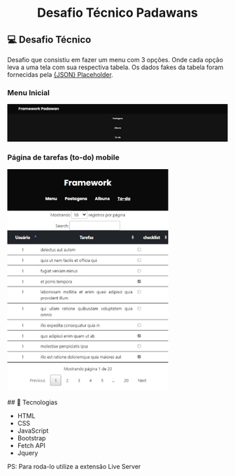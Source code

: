 <h1 align="center">
    Desafio Técnico Padawans
</h1>

## 💻 Desafio Técnico

Desafio que consistiu em fazer um menu com 3 opções. Onde cada opção leva a uma tela com sua respectiva tabela. Os dados fakes da tabela foram fornecidas pela [{JSON} Placeholder](https://jsonplaceholder.typicode.com/).

### Menu Inicial

<img src="/img/menu1_readme.png" alt="Menu inicial">

### Página de tarefas (to-do) mobile

<p align="center">
<div align=”center”><img src="/img/todo_readme.jpeg" alt="Página dos to-dos"></div>
</p>
## 🚀 Tecnologias

- HTML
- CSS
- JavaScript
- Bootstrap
- Fetch API 
- Jquery

PS: Para roda-lo utilize a extensão Live Server
